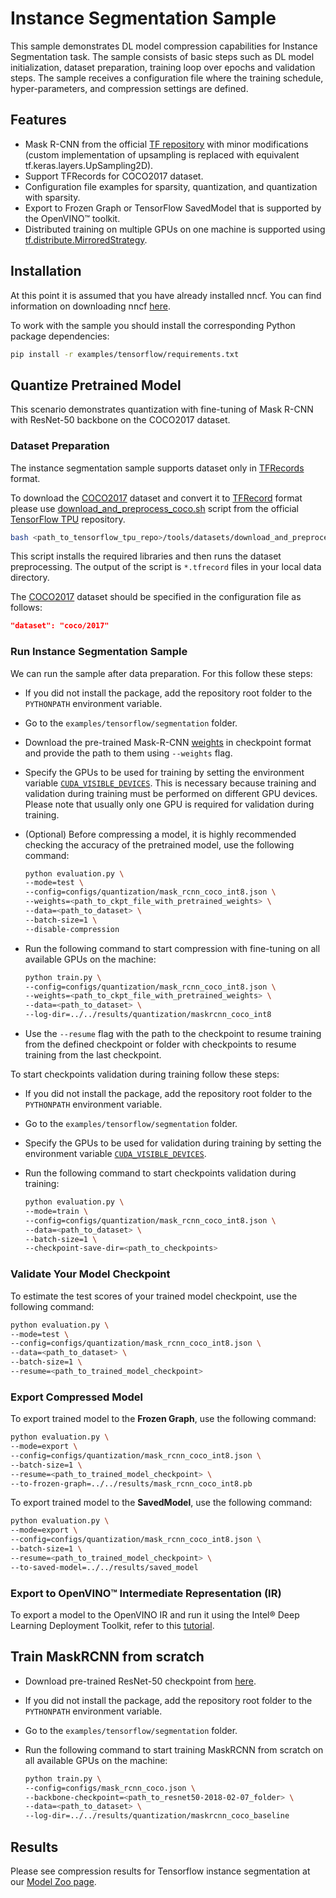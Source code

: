 # Instance Segmentation Sample

This sample demonstrates DL model compression capabilities for Instance Segmentation task.
The sample consists of basic steps such as DL model initialization, dataset preparation, training loop over epochs and validation steps.
The sample receives a configuration file where the training schedule, hyper-parameters, and compression settings are defined.

## Features

- Mask R-CNN from the official [TF repository](https://github.com/tensorflow/models/tree/master/official/legacy/detection) with minor modifications (custom implementation of upsampling is replaced with equivalent tf.keras.layers.UpSampling2D).
- Support TFRecords for COCO2017 dataset.
- Configuration file examples for sparsity, quantization, and quantization with sparsity.
- Export to Frozen Graph or TensorFlow SavedModel that is supported by the OpenVINO™ toolkit.
- Distributed training on multiple GPUs on one machine is supported using [tf.distribute.MirroredStrategy](https://www.tensorflow.org/api_docs/python/tf/distribute/MirroredStrategy).

## Installation

At this point it is assumed that you have already installed nncf. You can find information on downloading nncf [here](https://github.com/openvinotoolkit/nncf#user-content-installation).

To work with the sample you should install the corresponding Python package dependencies:

```bash
pip install -r examples/tensorflow/requirements.txt
```

## Quantize Pretrained Model

This scenario demonstrates quantization with fine-tuning of Mask R-CNN with ResNet-50 backbone on the COCO2017 dataset.

### Dataset Preparation

The instance segmentation sample supports dataset only in [TFRecords](https://www.tensorflow.org/tutorials/load_data/tfrecord) format.

To download the [COCO2017](https://cocodataset.org/) dataset and convert it to [TFRecord](https://www.tensorflow.org/tutorials/load_data/tfrecord)
format please use [download_and_preprocess_coco.sh](https://github.com/tensorflow/tpu/blob/master/tools/datasets/download_and_preprocess_coco.sh)
script from the official [TensorFlow TPU](https://github.com/tensorflow/tpu) repository.

```bash
bash <path_to_tensorflow_tpu_repo>/tools/datasets/download_and_preprocess_coco.sh <path_to_coco_data_dir>
```

This script installs the required libraries and then runs the dataset preprocessing. The output of the script is `*.tfrecord` files in your local data directory.

The [COCO2017](https://cocodataset.org/) dataset should be specified in the configuration file as follows:

```json
"dataset": "coco/2017"
```

### Run Instance Segmentation Sample

We can run the sample after data preparation. For this follow these steps:

- If you did not install the package, add the repository root folder to the `PYTHONPATH` environment variable.
- Go to the `examples/tensorflow/segmentation` folder.
- Download the pre-trained Mask-R-CNN [weights](https://storage.openvinotoolkit.org/repositories/nncf/models/develop/tensorflow/mask_rcnn_coco.tar.gz) in checkpoint format and provide the path to them using `--weights` flag.
- Specify the GPUs to be used for training by setting the environment variable [`CUDA_VISIBLE_DEVICES`](https://developer.nvidia.com/blog/cuda-pro-tip-control-gpu-visibility-cuda_visible_devices/). This is necessary because training and validation during training must be performed on different GPU devices. Please note that usually only one GPU is required for validation during training.
- (Optional) Before compressing a model, it is highly recommended checking the accuracy of the pretrained model, use the following command:

  ```bash
  python evaluation.py \
  --mode=test \
  --config=configs/quantization/mask_rcnn_coco_int8.json \
  --weights=<path_to_ckpt_file_with_pretrained_weights> \
  --data=<path_to_dataset> \
  --batch-size=1 \
  --disable-compression
  ```

- Run the following command to start compression with fine-tuning on all available GPUs on the machine:

  ```bash
  python train.py \
  --config=configs/quantization/mask_rcnn_coco_int8.json \
  --weights=<path_to_ckpt_file_with_pretrained_weights> \
  --data=<path_to_dataset> \
  --log-dir=../../results/quantization/maskrcnn_coco_int8
  ```

- Use the `--resume` flag with the path to the checkpoint to resume training from the defined checkpoint or folder with checkpoints to resume training from the last checkpoint.

To start checkpoints validation during training follow these steps:

- If you did not install the package, add the repository root folder to the `PYTHONPATH` environment variable.
- Go to the `examples/tensorflow/segmentation` folder.
- Specify the GPUs to be used for validation during training by setting the environment variable [`CUDA_VISIBLE_DEVICES`](https://developer.nvidia.com/blog/cuda-pro-tip-control-gpu-visibility-cuda_visible_devices/).
- Run the following command to start checkpoints validation during training:

  ```bash
  python evaluation.py \
  --mode=train \
  --config=configs/quantization/mask_rcnn_coco_int8.json \
  --data=<path_to_dataset> \
  --batch-size=1 \
  --checkpoint-save-dir=<path_to_checkpoints>
  ```

### Validate Your Model Checkpoint

To estimate the test scores of your trained model checkpoint, use the following command:

```bash
python evaluation.py \
--mode=test \
--config=configs/quantization/mask_rcnn_coco_int8.json \
--data=<path_to_dataset> \
--batch-size=1 \
--resume=<path_to_trained_model_checkpoint>
```

### Export Compressed Model

To export trained model to the **Frozen Graph**, use the following command:

```bash
python evaluation.py \
--mode=export \
--config=configs/quantization/mask_rcnn_coco_int8.json \
--batch-size=1 \
--resume=<path_to_trained_model_checkpoint> \
--to-frozen-graph=../../results/mask_rcnn_coco_int8.pb
```

To export trained model to the **SavedModel**, use the following command:

```bash
python evaluation.py \
--mode=export \
--config=configs/quantization/mask_rcnn_coco_int8.json \
--batch-size=1 \
--resume=<path_to_trained_model_checkpoint> \
--to-saved-model=../../results/saved_model
```

### Export to OpenVINO™ Intermediate Representation (IR)

To export a model to the OpenVINO IR and run it using the Intel® Deep Learning Deployment Toolkit, refer to this [tutorial](https://software.intel.com/en-us/openvino-toolkit).

## Train MaskRCNN from scratch

- Download pre-trained ResNet-50 checkpoint from [here](https://storage.cloud.google.com/cloud-tpu-checkpoints/model-garden-vision/detection/resnet50-2018-02-07.tar.gz).
- If you did not install the package, add the repository root folder to the `PYTHONPATH` environment variable.
- Go to the `examples/tensorflow/segmentation` folder.
- Run the following command to start training MaskRCNN from scratch on all available GPUs on the machine:

  ```bash
  python train.py \
  --config=configs/mask_rcnn_coco.json \
  --backbone-checkpoint=<path_to_resnet50-2018-02-07_folder> \
  --data=<path_to_dataset> \
  --log-dir=../../results/quantization/maskrcnn_coco_baseline
  ```

## Results

Please see compression results for Tensorflow instance segmentation at our [Model Zoo page](../../../docs/ModelZoo.md#tensorflow-instance-segmentation).
